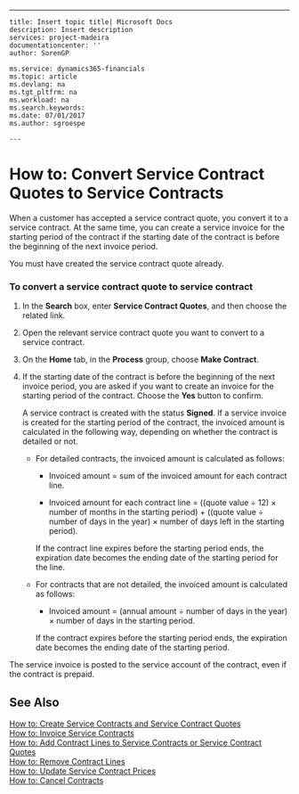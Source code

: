 ---
    title: Insert topic title| Microsoft Docs
    description: Insert description
    services: project-madeira
    documentationcenter: ''
    author: SorenGP

    ms.service: dynamics365-financials
    ms.topic: article
    ms.devlang: na
    ms.tgt_pltfrm: na
    ms.workload: na
    ms.search.keywords:
    ms.date: 07/01/2017
    ms.author: sgroespe

    ---
# How to: Convert Service Contract Quotes to Service Contracts
When a customer has accepted a service contract quote, you convert it to a service contract. At the same time, you can create a service invoice for the starting period of the contract if the starting date of the contract is before the beginning of the next invoice period.  
  
 You must have created the service contract quote already.  
  
### To convert a service contract quote to service contract  
  
1.  In the **Search** box, enter **Service Contract Quotes**, and then choose the related link.  
  
2.  Open the relevant service contract quote you want to convert to a service contract.  
  
3.  On the **Home** tab, in the **Process** group, choose **Make Contract**.  
  
4.  If the starting date of the contract is before the beginning of the next invoice period, you are asked if you want to create an invoice for the starting period of the contract. Choose the **Yes** button to confirm.  
  
     A service contract is created with the status **Signed**. If a service invoice is created for the starting period of the contract, the invoiced amount is calculated in the following way, depending on whether the contract is detailed or not.  
  
    -   For detailed contracts, the invoiced amount is calculated as follows:  
  
        -   Invoiced amount \= sum of the invoiced amount for each contract line.  
  
        -   Invoiced amount for each contract line \= \(\(quote value ÷ 12\) × number of months in the starting period\) \+ \(\(quote value ÷ number of days in the year\) × number of days left in the starting period\).  
  
         If the contract line expires before the starting period ends, the expiration date becomes the ending date of the starting period for the line.  
  
    -   For contracts that are not detailed, the invoiced amount is calculated as follows:  
  
        -   Invoiced amount \= \(annual amount ÷ number of days in the year\) × number of days in the starting period.  
  
         If the contract expires before the starting period ends, the expiration date becomes the ending date of the starting period.  
  
 The service invoice is posted to the service account of the contract, even if the contract is prepaid.  
  
## See Also  
 [How to: Create Service Contracts and Service Contract Quotes](../Service/how-to-create-service-contracts-and-service-contract-quotes.md)   
 [How to: Invoice Service Contracts](../Finance/how-to-invoice-service-contracts.md)   
 [How to: Add Contract Lines to Service Contracts or Service Contract Quotes](../Service/how-to-add-contract-lines-to-service-contracts-or-service-contract-quotes.md)   
 [How to: Remove Contract Lines](../Service/how-to-remove-contract-lines.md)   
 [How to: Update Service Contract Prices](../Service/how-to-update-service-contract-prices.md)   
 [How to: Cancel Contracts](../Service/how-to-cancel-contracts.md)